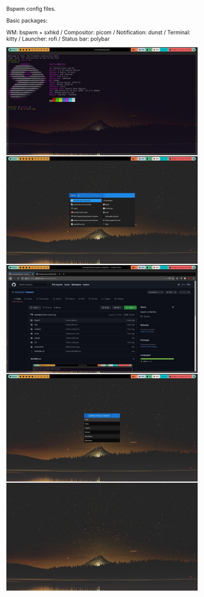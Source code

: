 Bspwm config files.

Basic packages:

WM: bspwm + sxhkd  / 
Compositor: picom  / 
Notification: dunst  / 
Terminal: kitty  / 
Launcher: rofi  / 
Status bar: polybar

![Image](https://github.com/woonlyst/bspwm/blob/main/screenshots/screen1.jpg)
![Image](https://github.com/woonlyst/bspwm/blob/main/screenshots/screen2.jpg)
![Image](https://github.com/woonlyst/bspwm/blob/main/screenshots/screen3.jpg)
![Image](https://github.com/woonlyst/bspwm/blob/main/screenshots/screen4.jpg)
![Image](https://github.com/woonlyst/bspwm/blob/main/screenshots/wall2.jpg)
